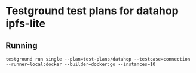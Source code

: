 # Testground test plans for datahop ipfs-lite

## Running
``` 
testground run single --plan=test-plans/datahop --testcase=connection --runner=local:docker --builder=docker:go --instances=10
```